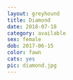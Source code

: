 ```yaml
---
layout: greyhound
title: Diamond
date: 2018-07-18
category: available
sex: female
dob: 2017-06-15
color: fawn
cats: yes
pic: diamond.jpg
---
```


